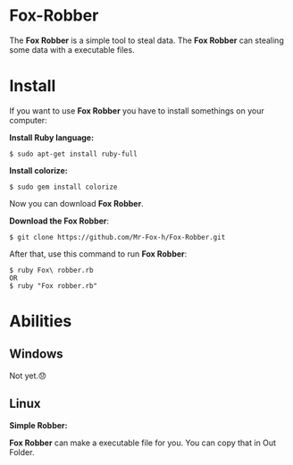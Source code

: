 # Fox-Robber

The **Fox Robber** is a simple tool to steal data.
The **Fox Robber** can stealing some data with a executable files.

# Install

If you want to use **Fox Robber** you have to install somethings on your computer:

**Install Ruby language:**

```
$ sudo apt-get install ruby-full
```

**Install colorize:**

```
$ sudo gem install colorize
```

Now you can download **Fox Robber**.

**Download the Fox Robber**:

```
$ git clone https://github.com/Mr-Fox-h/Fox-Robber.git
```

After that, use this command to run **Fox Robber**:

```
$ ruby Fox\ robber.rb
OR
$ ruby "Fox robber.rb"
```

# Abilities

## **Windows**

Not yet.😞

## **Linux**

**Simple Robber:**

**Fox Robber** can make a executable file for you. You can copy that in Out Folder.
